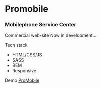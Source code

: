 # Promobile

### Mobilephone Service Center

Commercial web-site
Now in development...

Tech stack

- HTML/CSS/JS
- SASS
- BEM
- Responsive

Demo [ProMobile](https://airpr.ru/promobile/)
